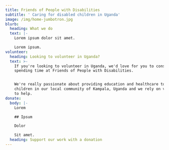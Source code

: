 ```yaml
---
title: Friends of People with Disabilities
subtitle: ' Caring for disabled children in Uganda'
image: /img/home-jumbotron.jpg
blurb:
  heading: What we do
  text: |-
    Lorem ipsum dolor sit amet.

    Lorem ipsum.
volunteer:
  heading: Looking to volunteer in Uganda?
  text: >-
    If you're looking to volunteer in Uganda, we'd love for you to consider
    spending time at Friends of People with Disabilities.


    We're really passionate about providing education and healthcare to disabled
    children in our local community of Kampala, Uganda and we rely on volunteers
    to help.
donate:
  body: |-
    Lorem

    ## Ipsum

    Dolor

    Sit amet.
  heading: Support our work with a donation
---
```


